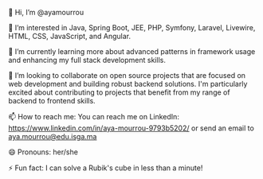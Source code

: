👋 Hi, I’m @ayamourrou

👀 I’m interested in Java, Spring Boot, JEE, PHP, Symfony, Laravel, Livewire, HTML, CSS, JavaScript, and Angular.

🌱 I’m currently learning more about advanced patterns in framework usage and enhancing my full stack development skills.

💞️ I’m looking to collaborate on open source projects that are focused on web development and building robust backend solutions. I'm particularly excited about contributing to projects that benefit from my range of backend to frontend skills.

📫 How to reach me: You can reach me on LinkedIn: https://www.linkedin.com/in/aya-mourrou-9793b5202/  or send an email to aya.mourrou@edu.isga.ma

😄 Pronouns: her/she

⚡ Fun fact: I can solve a Rubik's cube in less than a minute!


<!---
ayamourrou/ayamourrou is a ✨ special ✨ repository because its `README.md` (this file) appears on your GitHub profile.
You can click the Preview link to take a look at your changes.
--->
